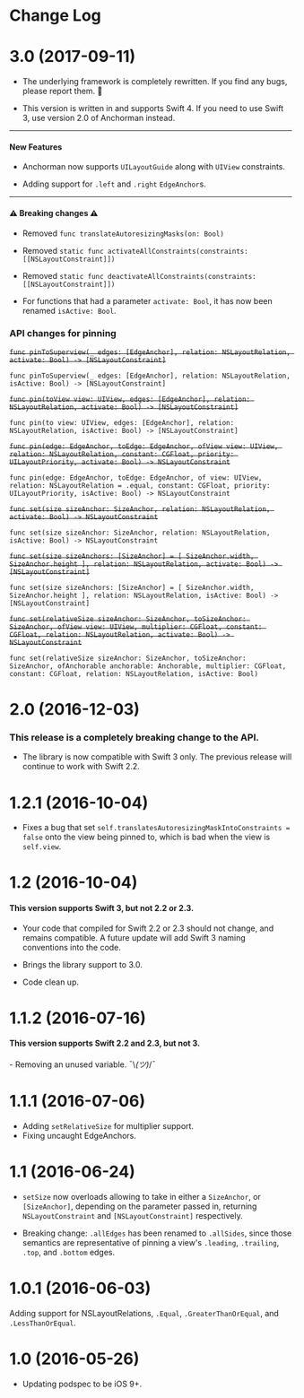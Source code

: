 # Change Log

# 3.0 (2017-09-11)

- The underlying framework is completely rewritten. If you find any bugs, please report them. 🐛

- This version is written in and supports Swift 4. If you need to use Swift 3, use version 2.0 of Anchorman instead.

---

#### New Features

- Anchorman now supports `UILayoutGuide` along with `UIView` constraints.

- Adding support for `.left` and `.right` `EdgeAnchor`s.

--- 
#### ⚠️ Breaking changes ⚠️

- Removed `func translateAutoresizingMasks(on: Bool)`

- Removed `static func activateAllConstraints(constraints: [[NSLayoutConstraint]])`

- Removed `static func deactivateAllConstraints(constraints: [[NSLayoutConstraint]])`

- For functions that had a parameter `activate: Bool`, it has now been renamed `isActive: Bool`.

### API changes for pinning

~~`func pinToSuperview(_ edges: [EdgeAnchor], relation: NSLayoutRelation, activate: Bool) -> [NSLayoutConstraint]`~~

`func pinToSuperview(_ edges: [EdgeAnchor], relation: NSLayoutRelation, isActive: Bool) -> [NSLayoutConstraint]`

~~`func pin(toView view: UIView, edges: [EdgeAnchor], relation: NSLayoutRelation, activate: Bool) -> [NSLayoutConstraint]`~~

`func pin(to view: UIView, edges: [EdgeAnchor], relation: NSLayoutRelation, isActive: Bool) -> [NSLayoutConstraint]`

~~`func pin(edge: EdgeAnchor, toEdge: EdgeAnchor, ofView view: UIView, relation: NSLayoutRelation, constant: CGFloat, priority: UILayoutPriority, activate: Bool) -> NSLayoutConstraint`~~

`func pin(edge: EdgeAnchor, toEdge: EdgeAnchor, of view: UIView, relation: NSLayoutRelation = .equal, constant: CGFloat, priority: UILayoutPriority, isActive: Bool) -> NSLayoutConstraint`

~~`func set(size sizeAnchor: SizeAnchor, relation: NSLayoutRelation, activate: Bool) -> NSLayoutConstraint`~~

`func set(size sizeAnchor: SizeAnchor, relation: NSLayoutRelation, isActive: Bool) -> NSLayoutConstraint`

~~`func set(size sizeAnchors: [SizeAnchor] = [ SizeAnchor.width, SizeAnchor.height ], relation: NSLayoutRelation, activate: Bool) -> [NSLayoutConstraint]`~~

`func set(size sizeAnchors: [SizeAnchor] = [ SizeAnchor.width, SizeAnchor.height ], relation: NSLayoutRelation, isActive: Bool) -> [NSLayoutConstraint]`

~~`func set(relativeSize sizeAnchor: SizeAnchor, toSizeAnchor: SizeAnchor, ofView view: UIView, multiplier: CGFloat, constant: CGFloat, relation: NSLayoutRelation, activate: Bool) -> NSLayoutConstraint`~~

`func set(relativeSize sizeAnchor: SizeAnchor, toSizeAnchor: SizeAnchor, ofAnchorable anchorable: Anchorable, multiplier: CGFloat, constant: CGFloat, relation: NSLayoutRelation, isActive: Bool)`

# 2.0 (2016-12-03)

### This release is a completely breaking change to the API.

- The library is now compatible with Swift 3 only. The previous release will continue to work with Swift 2.2.

# 1.2.1 (2016-10-04)

- Fixes a bug that set `self.translatesAutoresizingMaskIntoConstraints = false` onto the view being pinned to, which is bad when the view is `self.view`.


# 1.2 (2016-10-04)

#### This version supports Swift 3, but not 2.2 or 2.3.

- Your code that compiled for Swift 2.2 or 2.3 should not change, and remains compatible. A future update will add Swift 3 naming conventions into the code.

- Brings the library support to 3.0.
- Code clean up.


# 1.1.2 (2016-07-16)

#### This version supports Swift 2.2 and 2.3, but not 3.

- Removing an unused variable. ¯\\_(ツ)_/¯


# 1.1.1 (2016-07-06)

- Adding `setRelativeSize` for multiplier support.
- Fixing uncaught EdgeAnchors.

# 1.1 (2016-06-24)

- `setSize` now overloads allowing to take in either a `SizeAnchor`, or `[SizeAnchor]`, depending on the parameter passed in, returning `NSLayoutConstraint` and `[NSLayoutConstraint]` respectively.

- Breaking change: `.allEdges` has been renamed to `.allSides`, since those semantics are representative of pinning a view's `.leading`, `.trailing`, `.top`, and `.bottom` edges.


# 1.0.1 (2016-06-03)

Adding support for NSLayoutRelations, `.Equal`, `.GreaterThanOrEqual`, and `.LessThanOrEqual`.

# 1.0 (2016-05-26)

- Updating podspec to be iOS 9+.